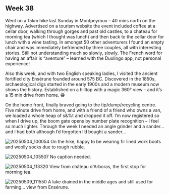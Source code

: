 ## Week 38
Went on a 15km hike last Sunday in Montpeyroux – 40 mins north on the highway. Advertised on a tourism website the event included coffee at a cellar door, walking through gorges and past old castles, to a chateau for morning tea (which I thought was lunch) and then back to the cellar door for lunch with a wine tasting. In amongst 50 other adventurers I found an empty chair and was immediately befriended by three couples, all with interesting stories. Still not understanding much so slowly, slowly. The French word for having an affair is “aventure” – learned with the Duolingo app, not personal experience!

Also this week, and with two English speaking ladies, I visited the ancient fortified city Ensérune founded around 575 BC. Discovered in the 1850s, archaeological digs started in the early 1900s and a modern museum now shows the history. Established on a hilltop with a magic 360° view – and it’s a 15 min drive from home. 😁

On the home front, finally braved going to the tip/dump/recycling centre. Five minute drive from home, and with a friend of a friend who owns a van, we loaded a whole heap of s&%t and dropped it off. I’m now registered so when I drive up, the boom gate opens by number plate recognition – I feel so much lighter. Through the week I needed an angle grinder and a sander… and I had both although I’d forgotten I’d bought a sander...

![20250504_100054](https://github.com/user-attachments/assets/9c9139f8-4c2b-465d-9596-9ac33a75a386)
On the hike, happy to be wearing fir lined work boots and woolly socks due to rough rubble.

![20250504_105507](https://github.com/user-attachments/assets/2b5ee1a4-7dbf-4ed1-93ca-7640e6fe41d2)
No caption needed.

![20250504_113320](https://github.com/user-attachments/assets/007cb7f2-bf04-42ee-a27e-929df19649db)
View from château d'Arboras, the first stop for morning tea.

![20250509_111550](https://github.com/user-attachments/assets/874ceaa0-ad43-402d-b923-ee4db100cae0)
A lake drained in the middle ages and still used for farming... view from Ensérune.
